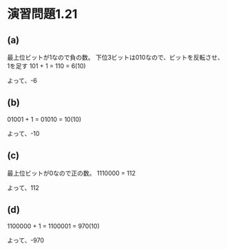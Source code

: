 # 演習問題1.21

## (a)
最上位ビットが1なので負の数。
下位3ビットは010なので、ビットを反転させ、1を足す
101 + 1 = 110 = 6(10)

よって、-6

## (b)
01001 + 1 = 01010 = 10(10)

よって、-10

## (c)
最上位ビットが0なので正の数。
1110000 = 112

よって、112

## (d)
1100000 + 1 = 1100001 = 970(10)

よって、-970
